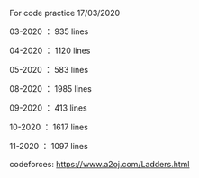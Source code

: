 For code practice
17/03/2020

03-2020 ： 935  lines

04-2020 ： 1120 lines

05-2020 ： 583  lines

08-2020 ： 1985 lines

09-2020 ： 413  lines

10-2020 ： 1617  lines

11-2020 ： 1097  lines


codeforces: https://www.a2oj.com/Ladders.html
